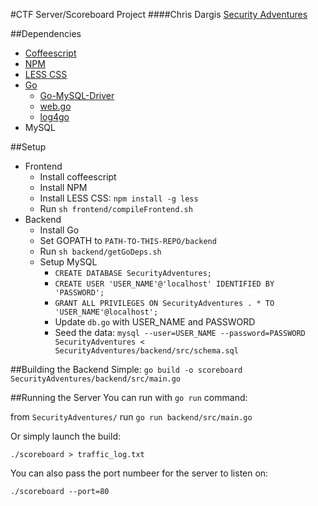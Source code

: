 #CTF Server/Scoreboard Project
####Chris Dargis
[Security Adventures](http://securityadventures.org/)

##Dependencies
+ [Coffeescript](http://coffeescript.org/)
+ [NPM](https://npmjs.org/)
+ [LESS CSS](http://lesscss.org/)
+ [Go](http://golang.org/)
  * [Go-MySQL-Driver](http://godoc.org/github.com/go-sql-driver/mysql)
  * [web.go](http://webgo.io/)
  * [log4go](http://code.google.com/p/log4go)
+ MySQL

##Setup
+ Frontend
  * Install coffeescript
  * Install NPM
  * Install LESS CSS: `npm install -g less`
  * Run `sh frontend/compileFrontend.sh`
+ Backend
  * Install Go
  * Set GOPATH to `PATH-TO-THIS-REPO/backend`
  * Run `sh backend/getGoDeps.sh`
  * Setup MySQL
    - `CREATE DATABASE SecurityAdventures;`
    - `CREATE USER 'USER_NAME'@'localhost' IDENTIFIED BY 'PASSWORD';`
    - `GRANT ALL PRIVILEGES ON SecurityAdventures . * TO 'USER_NAME'@localhost';`
    - Update `db.go` with USER_NAME and PASSWORD
    - Seed the data:
    `mysql --user=USER_NAME --password=PASSWORD SecurityAdventures < SecurityAdventures/backend/src/schema.sql`

##Building the Backend
Simple: `go build -o scoreboard SecurityAdventures/backend/src/main.go`

##Running the Server
You can run with `go run` command:

from `SecurityAdventures/` run `go run backend/src/main.go`

Or simply launch the build:

`./scoreboard > traffic_log.txt`

You can also pass the port numbeer for the server to listen on:

`./scoreboard --port=80`